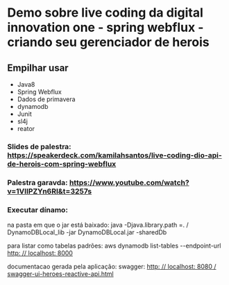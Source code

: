 # Demo sobre live coding da digital innovation one - spring webflux - criando seu gerenciador de herois

## Empilhar usar

- Java8
- Spring Webflux
- Dados de primavera
- dynamodb
- Junit
- sl4j
- reator

### Slides de palestra: https://speakerdeck.com/kamilahsantos/live-coding-dio-api-de-herois-com-spring-webflux

### Palestra garavda: https://www.youtube.com/watch?v=1VllPZYn6RI&t=3257s

### Executar dínamo:

na pasta em que o jar está baixado: java -Djava.library.path =. / DynamoDBLocal_lib -jar DynamoDBLocal.jar -sharedDb

para listar como tabelas padrões: aws dynamodb list-tables --endpoint-url [http: // localhost: 8000](http://localhost:8000/)

documentacao gerada pela aplicação: swagger: [http: // localhost: 8080 / swagger-ui-heroes-reactive-api.html](http://localhost:8080/swagger-ui-heroes-reactive-api.html)